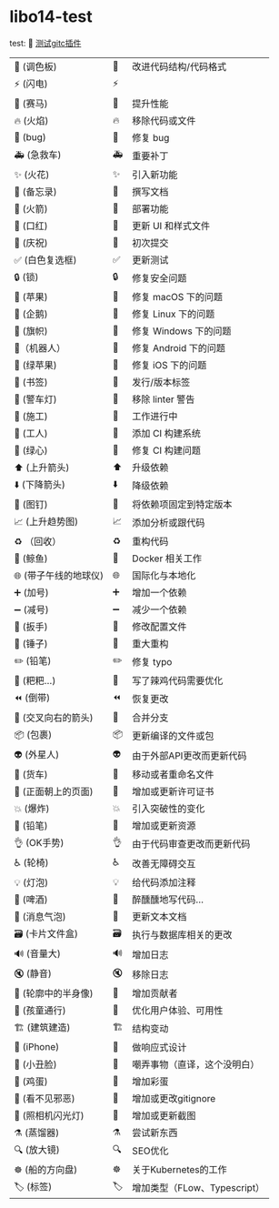 # libo14-test

test: 🤡
[测试gitc插件](ssh://git@120.92.88.48:8022/libo14/libo14-test.)

|                      |                            |                              |
| -------------------- | -------------------------- | ---------------------------- |
| 🎨 (调色板)           | :art:                      | 改进代码结构/代码格式        |
| ⚡️ (闪电)             | :zap:                      |                              |
| 🐎 (赛马)             | :racehorse:                | 提升性能                     |
| 🔥 (火焰)             | :fire:                     | 移除代码或文件               |
| 🐛 (bug)              | :bug:                      | 修复 bug                     |
| 🚑 (急救车)           | :ambulance:                | 重要补丁                     |
| ✨ (火花)             | :sparkles:                 | 引入新功能                   |
| 📝 (备忘录)           | :memo:                     | 撰写文档                     |
| 🚀 (火箭)             | :rocket:                   | 部署功能                     |
| 💄 (口红)             | :lipstick:                 | 更新 UI 和样式文件           |
| 🎉 (庆祝)             | :tada:                     | 初次提交                     |
| ✅ (白色复选框)       | :white_check_mark:         | 更新测试                     |
| 🔒 (锁)               | :lock:                     | 修复安全问题                 |
| 🍎 (苹果)             | :apple:                    | 修复 macOS 下的问题          |
| 🐧 (企鹅)             | :penguin:                  | 修复 Linux 下的问题          |
| 🏁 (旗帜)             | :checkered_flag:           | 修复 Windows 下的问题        |
| 🤖（机器人）          | :robot:                    | 修复 Android 下的问题        |
| 🍏 (绿苹果)           | :green_apple:              | 修复 iOS 下的问题            |
| 🔖 (书签)             | :bookmark:                 | 发行/版本标签                |
| 🚨 (警车灯)           | :rotating_light:           | 移除 linter 警告             |
| 🚧 (施工)             | :construction:             | 工作进行中                   |
| 👷 (工人)             | :construction_worker:      | 添加 CI 构建系统             |
| 💚 (绿心)             | :green_heart:              | 修复 CI 构建问题             |
| ⬆️ (上升箭头)         | :arrow_up:                 | 升级依赖                     |
| ⬇️ (下降箭头)         | :arrow_down:               | 降级依赖                     |
| 📌 (图钉)             | :pushpin:                  | 将依赖项固定到特定版本       |
| 📈 (上升趋势图)       | :chart_with_upwards_trend: | 添加分析或跟代码             |
| ♻️ （回收）           | :recycle:                   | 重构代码                     |
| 🐳 (鲸鱼)             | :whale:                      | Docker 相关工作              |
| 🌐 (带子午线的地球仪) | :globe_with_meridians:       | 国际化与本地化               |
| ➕ (加号)             | :heavy_plus_sign:            | 增加一个依赖                 |
| ➖ (减号)             | :heavy_minus_sign:           | 减少一个依赖                 |
| 🔧 (扳手)             | :wrench:                     | 修改配置文件                 |
| 🔨 (锤子)             | :hammer:                     | 重大重构                     |
| ✏️ (铅笔)             | :pencil2:                    | 修复 typo                    |
| 💩 (粑粑…)            | :poop:                       | 写了辣鸡代码需要优化         |
| ⏪ (倒带)             | :rewind:                     | 恢复更改                     |
| 🔀 (交叉向右的箭头)   | :twisted_rightwards_arrows:  | 合并分支                     |
| 📦 (包裹)             | :package:                    | 更新编译的文件或包           |
| 👽 (外星人)           | :alien:                      | 由于外部API更改而更新代码    |
| 🚚 (货车)             | :truck:                      | 移动或者重命名文件           |
| 📄 (正面朝上的页面)   | :page_facing_up:             | 增加或更新许可证书           |
| 💥 (爆炸)             | :boom:                       | 引入突破性的变化             |
| 🍱 (铅笔)             | :bento:                      | 增加或更新资源               |
| 👌 (OK手势)           | :ok_hand:                    | 由于代码审查更改而更新代码   |
| ♿️ (轮椅)             | :wheelchair:                 | 改善无障碍交互               |
| 💡 (灯泡)             | :bulb:                       | 给代码添加注释               |
| 🍻 (啤酒)             | :beers:                      | 醉醺醺地写代码…              |
| 💬 (消息气泡)         | :speech_balloon:             | 更新文本文档                 |
| 🗃 (卡片文件盒)       | :card_file_box:              | 执行与数据库相关的更改       |
| 🔊 (音量大)           | :loud_sound:                 | 增加日志                     |
| 🔇 (静音)             | :mute:                       | 移除日志                     |
| 👥 (轮廓中的半身像)   | :busts_in_silhouette:        | 增加贡献者                   |
| 🚸 (孩童通行)         | :children_crossing:          | 优化用户体验、可用性         |
| 🏗 (建筑建造)         | :building_construction:      | 结构变动                     |
| 📱 (iPhone)           | :iphone:                     | 做响应式设计                 |
| 🤡 (小丑脸)           | :clown_face:                 | 嘲弄事物（直译，这个没明白） |
| 🥚 (鸡蛋)             | :egg:                        | 增加彩蛋                     |
| 🙈 (看不见邪恶)       | :see_no_evil:                | 增加或更改gitignore          |
| 📸 (照相机闪光灯)     | :camera_flash:               | 增加或更新截图               |
| ⚗️ (蒸馏器)           | :alembic:                    | 尝试新东西                   |
| 🔍 (放大镜)           | :mag:                        | SEO优化                      |
| ☸️ (船的方向盘)       | :wheel_of_dharma:            | 关于Kubernetes的工作         |
| 🏷 (标签)             | :label:                      | 增加类型（FLow、Typescript） |